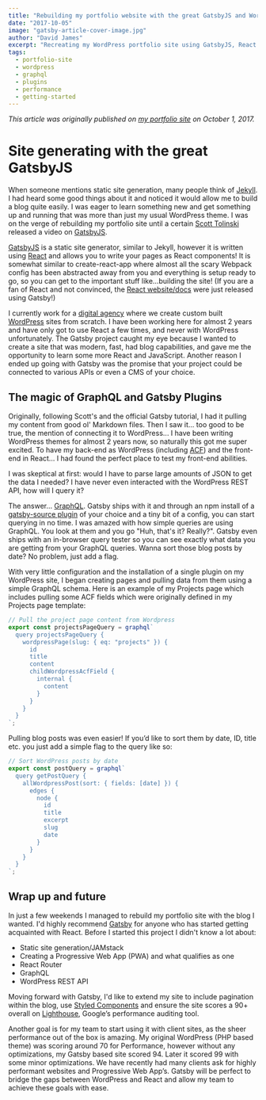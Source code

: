 ```yaml
---
title: "Rebuilding my portfolio website with the great GatsbyJS and WordPress"
date: "2017-10-05"
image: "gatsby-article-cover-image.jpg"
author: "David James"
excerpt: "Recreating my WordPress portfolio site using GatsbyJS, React and the WordPress REST API"
tags:
  - portfolio-site
  - wordpress
  - graphql
  - plugins
  - performance
  - getting-started
---
```

*This article was originally published on [my portfolio site](http://dfjames.com/blog/site-generating-with-the-great-gatsbyjs) on October 1, 2017.*

# Site generating with the great GatsbyJS

When someone mentions static site generation, many people think of [Jekyll](https://jekyllrb.com/). I had heard some good things about it and noticed it would allow me to build a blog quite easily. I was eager to learn something new and get something up and running that was more than just my usual WordPress theme. I was on the verge of rebuilding my portfolio site until a certain [Scott Tolinski](https://www.youtube.com/user/LevelUpTuts) released a video on [GatsbyJS](https://www.youtube.com/watch?v=b2H7fWhQcdE&feature=youtu.be).

[GatsbyJS](/) is a static site generator, similar to Jekyll, however it is written using [React](https://reactjs.org/) and allows you to write your pages as React components! It is somewhat similar to create-react-app where almost all the scary Webpack config has been abstracted away from you and everything is setup ready to go, so you can get to the important stuff like...building the site! (If you are a fan of React and not convinced, the [React website/docs](https://reactjs.org/) were just released using Gatsby!)

I currently work for a [digital agency](http://chromatix.com.au) where we create custom built [WordPress](https://wordpress.org/) sites from scratch. I have been working here for almost 2 years and have only got to use React a few times, and never with WordPress unfortunately. The Gatsby project caught my eye because I wanted to create a site that was modern, fast, had blog capabilities, and gave me the opportunity to learn some more React and JavaScript. Another reason I ended up going with Gatsby was the promise that your project could be connected to various APIs or even a CMS of your choice.

## The magic of GraphQL and Gatsby Plugins

Originally, following Scott's and the official Gatsby tutorial, I had it pulling my content from good ol' Markdown files. Then I saw it... too good to be true, the mention of connecting it to WordPress... I have been writing WordPress themes for almost 2 years now, so naturally this got me super excited. To have my back-end as WordPress (including [ACF](https://www.advancedcustomfields.com/)) and the front-end in React… I had found the perfect place to test my front-end abilities.

I was skeptical at first: would I have to parse large amounts of JSON to get the data I needed? I have never even interacted with the WordPress REST API, how will I query it?

The answer... [GraphQL](http://graphql.org/). Gatsby ships with it and through an npm install of a [gatsby-source plugin](/docs/plugins/) of your choice and a tiny bit of a config, you can start querying in no time. I was amazed with how simple queries are using GraphQL. You look at them and you go "Huh, that's it? Really?". Gatsby even ships with an in-browser query tester so you can see exactly what data you are getting from your GraphQL queries. Wanna sort those blog posts by date? No problem, just add a flag.

With very little configuration and the installation of a single plugin on my WordPress site, I began creating pages and pulling data from them using a simple GraphQL schema. Here is an example of my Projects page which includes pulling some ACF fields which were originally defined in my Projects page template:

```js
// Pull the project page content from Wordpress
export const projectsPageQuery = graphql`
  query projectsPageQuery {
    wordpressPage(slug: { eq: "projects" }) {
      id
      title
      content
      childWordpressAcfField {
        internal {
          content
        }
      }
    }
  }
`;
```

Pulling blog posts was even easier! If you’d like to sort them by date, ID, title etc. you just add a simple flag to the query like so:

```js
// Sort WordPress posts by date
export const postQuery = graphql`
  query getPostQuery {
    allWordpressPost(sort: { fields: [date] }) {
      edges {
        node {
          id
          title
          excerpt
          slug
          date
        }
      }
    }
  }
`;
```

## Wrap up and future

In just a few weekends I managed to rebuild my portfolio site with the blog I wanted. I'd highly recommend [Gatsby](/tutorial/) for anyone who has started getting acquainted with React. Before I started this project I didn't know a lot about:

* Static site generation/JAMstack
* Creating a Progressive Web App (PWA) and what qualifies as one
* React Router
* GraphQL
* WordPress REST API

Moving forward with Gatsby, I'd like to extend my site to include pagination within the blog, use [Styled Components](https://www.styled-components.com/) and ensure the site scores a 90+ overall on [Lighthouse](https://developers.google.com/web/tools/lighthouse/), Google’s performance auditing tool.

Another goal is for my team to start using it with client sites, as the sheer performance out of the box is amazing. My original WordPress (PHP based theme) was scoring around 70 for Performance, however without any optimizations, my Gatsby based site scored 94. Later it scored 99 with some minor optimizations. We have recently had many clients ask for highly performant websites and Progressive Web App’s. Gatsby will be perfect to bridge the gaps between WordPress and React and allow my team to achieve these goals with ease.
